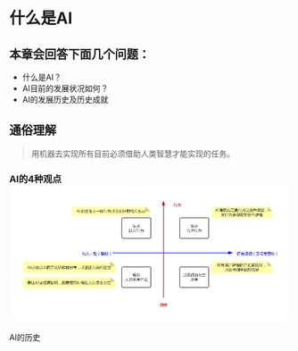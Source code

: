 
# 什么是AI

## 本章会回答下面几个问题：

 - 什么是AI？
 - AI目前的发展状况如何？
 - AI的发展历史及历史成就


## 通俗理解

> 用机器去实现所有目前必须借助人类智慧才能实现的任务。

### AI的4种观点![enter description here][1]
  [1]: ./images/AI-4WAY.png "AI-4WAY"

AI的历史


